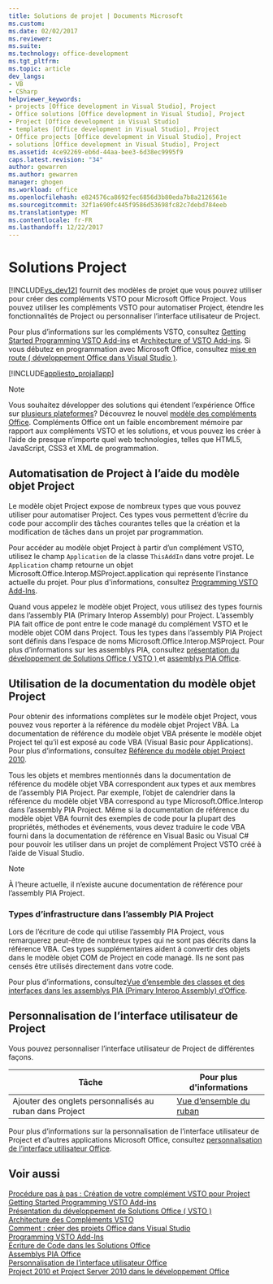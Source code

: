 ```yaml
---
title: Solutions de projet | Documents Microsoft
ms.custom: 
ms.date: 02/02/2017
ms.reviewer: 
ms.suite: 
ms.technology: office-development
ms.tgt_pltfrm: 
ms.topic: article
dev_langs:
- VB
- CSharp
helpviewer_keywords:
- projects [Office development in Visual Studio], Project
- Office solutions [Office development in Visual Studio], Project
- Project [Office development in Visual Studio]
- templates [Office development in Visual Studio], Project
- Office projects [Office development in Visual Studio], Project
- solutions [Office development in Visual Studio], Project
ms.assetid: 4ce92269-eb6d-44aa-bee3-6d38ec9995f9
caps.latest.revision: "34"
author: gewarren
ms.author: gewarren
manager: ghogen
ms.workload: office
ms.openlocfilehash: e824576ca8692fec6856d3b80eda7b8a2126561e
ms.sourcegitcommit: 32f1a690fc445f9586d53698fc82c7debd784eeb
ms.translationtype: MT
ms.contentlocale: fr-FR
ms.lasthandoff: 12/22/2017
---
```

# <a name="project-solutions"></a>Solutions Project
  [!INCLUDE[vs_dev12](../vsto/includes/vs-dev12-md.md)] fournit des modèles de projet que vous pouvez utiliser pour créer des compléments VSTO pour Microsoft Office Project. Vous pouvez utiliser les compléments VSTO pour automatiser Project, étendre les fonctionnalités de Project ou personnaliser l’interface utilisateur de Project.  
  
 Pour plus d’informations sur les compléments VSTO, consultez [Getting Started Programming VSTO Add-ins](../vsto/getting-started-programming-vsto-add-ins.md) et [Architecture of VSTO Add-ins](../vsto/architecture-of-vsto-add-ins.md). Si vous débutez en programmation avec Microsoft Office, consultez [mise en route &#40; développement Office dans Visual Studio &#41;](../vsto/getting-started-office-development-in-visual-studio.md).  
  
 [!INCLUDE[appliesto_projallapp](../vsto/includes/appliesto-projallapp-md.md)]  
  
> [!NOTE]  
>  Vous souhaitez développer des solutions qui étendent l’expérience Office sur [plusieurs plateformes](https://dev.office.com/add-in-availability)? Découvrez le nouvel [modèle des compléments Office](https://dev.office.com/docs/add-ins/overview/office-add-ins). Compléments Office ont un faible encombrement mémoire par rapport aux compléments VSTO et les solutions, et vous pouvez les créer à l’aide de presque n’importe quel web technologies, telles que HTML5, JavaScript, CSS3 et XML de programmation.  
  
## <a name="automating-project-by-using-the-project-object-model"></a>Automatisation de Project à l’aide du modèle objet Project  
 Le modèle objet Project expose de nombreux types que vous pouvez utiliser pour automatiser Project. Ces types vous permettent d’écrire du code pour accomplir des tâches courantes telles que la création et la modification de tâches dans un projet par programmation.  
  
 Pour accéder au modèle objet Project à partir d’un complément VSTO, utilisez le champ `Application` de la classe `ThisAddIn` dans votre projet. Le `Application` champ retourne un objet Microsoft.Office.Interop.MSProject.application qui représente l’instance actuelle du projet. Pour plus d'informations, consultez [Programming VSTO Add-Ins](../vsto/programming-vsto-add-ins.md).  
  
 Quand vous appelez le modèle objet Project, vous utilisez des types fournis dans l’assembly PIA (Primary Interop Assembly) pour Project. L’assembly PIA fait office de pont entre le code managé du complément VSTO et le modèle objet COM dans Project. Tous les types dans l’assembly PIA Project sont définis dans l’espace de noms Microsoft.Office.Interop.MSProject. Pour plus d’informations sur les assemblys PIA, consultez [présentation du développement de Solutions Office &#40; VSTO &#41; ](../vsto/office-solutions-development-overview-vsto.md) et [assemblys PIA Office](../vsto/office-primary-interop-assemblies.md).  
  
## <a name="using-the-project-object-model-documentation"></a>Utilisation de la documentation du modèle objet Project  
 Pour obtenir des informations complètes sur le modèle objet Project, vous pouvez vous reporter à la référence du modèle objet Project VBA. La documentation de référence du modèle objet VBA présente le modèle objet Project tel qu’il est exposé au code VBA (Visual Basic pour Applications). Pour plus d’informations, consultez [Référence du modèle objet Project 2010](http://go.microsoft.com/fwlink/?LinkId=199771).  
  
 Tous les objets et membres mentionnés dans la documentation de référence du modèle objet VBA correspondent aux types et aux membres de l’assembly PIA Project. Par exemple, l’objet de calendrier dans la référence du modèle objet VBA correspond au type Microsoft.Office.Interop dans l’assembly PIA Project. Même si la documentation de référence du modèle objet VBA fournit des exemples de code pour la plupart des propriétés, méthodes et événements, vous devez traduire le code VBA fourni dans la documentation de référence en Visual Basic ou Visual C# pour pouvoir les utiliser dans un projet de complément Project VSTO créé à l’aide de Visual Studio.  
  
> [!NOTE]  
>  À l’heure actuelle, il n’existe aucune documentation de référence pour l’assembly PIA Project.  
  
### <a name="infrastructure-types-in-the-project-primary-interop-assembly"></a>Types d’infrastructure dans l’assembly PIA Project  
 Lors de l’écriture de code qui utilise l’assembly PIA Project, vous remarquerez peut-être de nombreux types qui ne sont pas décrits dans la référence VBA. Ces types supplémentaires aident à convertir des objets dans le modèle objet COM de Project en code managé. Ils ne sont pas censés être utilisés directement dans votre code.  
  
 Pour plus d’informations, consultez[Vue d’ensemble des classes et des interfaces dans les assemblys PIA (Primary Interop Assembly) d’Office](http://go.microsoft.com/fwlink/?LinkId=189592).  
  
## <a name="customizing-the-user-interface-of-project"></a>Personnalisation de l’interface utilisateur de Project  
 Vous pouvez personnaliser l’interface utilisateur de Project de différentes façons.  
  
|Tâche|Pour plus d'informations|  
|----------|--------------------------|  
|Ajouter des onglets personnalisés au ruban dans Project|[Vue d’ensemble du ruban](../vsto/ribbon-overview.md)|  
  
 Pour plus d’informations sur la personnalisation de l’interface utilisateur de Project et d’autres applications Microsoft Office, consultez [personnalisation de l’interface utilisateur Office](../vsto/office-ui-customization.md).  
  
## <a name="see-also"></a>Voir aussi  
 [Procédure pas à pas : Création de votre complément VSTO pour Project](../vsto/walkthrough-creating-your-first-vsto-add-in-for-project.md)   
 [Getting Started Programming VSTO Add-ins](../vsto/getting-started-programming-vsto-add-ins.md)   
 [Présentation du développement de Solutions Office &#40; VSTO &#41;](../vsto/office-solutions-development-overview-vsto.md)   
 [Architecture des Compléments VSTO](../vsto/architecture-of-vsto-add-ins.md)   
 [Comment : créer des projets Office dans Visual Studio](../vsto/how-to-create-office-projects-in-visual-studio.md)   
 [Programming VSTO Add-Ins](../vsto/programming-vsto-add-ins.md)   
 [Écriture de Code dans les Solutions Office](../vsto/writing-code-in-office-solutions.md)   
 [Assemblys PIA Office](../vsto/office-primary-interop-assemblies.md)   
 [Personnalisation de l’interface utilisateur Office](../vsto/office-ui-customization.md)   
 [Project 2010 et Project Server 2010 dans le développement Office](http://go.microsoft.com/fwlink/?LinkId=199016)  
  
  